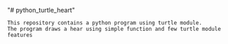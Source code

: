 "# python_turtle_heart" 
    
    This repository contains a python program using turtle module. 
    The program draws a hear using simple function and few turtle module features


